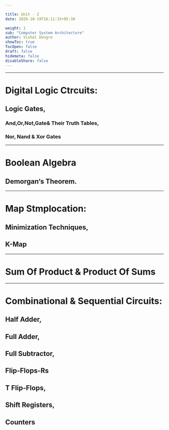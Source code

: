 ```yaml
---

title: Unit - 2 
date: 2020-10-19T16:11:33+05:30

weight: 1
sub: "Computer System Architecture"
author: Vishal Dongre
showToc: true
TocOpen: false
draft: false
hidemeta: false
disableShare: false
---
```




---

# Digital Logic Ctrcuits: 

## Logic Gates, 

### And,Or,Not,Gate& Their Truth Tables, 

### Nor, Nand & Xor Gates

---

# Boolean Algebra 

## Demorgan‘s Theorem.

---

# Map Stmplocation:

## Minimization Techniques, 

## K-Map

---

# Sum Of Product & Product Of Sums

---

# Combinational & Sequential Circuits: 

## Half Adder, 

## Full Adder, 

## Full Subtractor, 

## Flip-Flops-Rs

## T Flip-Flops,

## Shift Registers, 

## Counters